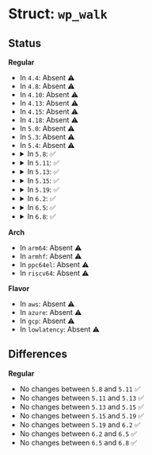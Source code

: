 # Struct: <code>wp_walk</code>

## Status
<b>Regular</b>
<ul>
<li>
In <code>4.4</code>: Absent ⚠️
</li>
<li>
In <code>4.8</code>: Absent ⚠️
</li>
<li>
In <code>4.10</code>: Absent ⚠️
</li>
<li>
In <code>4.13</code>: Absent ⚠️
</li>
<li>
In <code>4.15</code>: Absent ⚠️
</li>
<li>
In <code>4.18</code>: Absent ⚠️
</li>
<li>
In <code>5.0</code>: Absent ⚠️
</li>
<li>
In <code>5.3</code>: Absent ⚠️
</li>
<li>
In <code>5.4</code>: Absent ⚠️
</li>
<li>
<details>
<summary>In <code>5.8</code>: ✅</summary>

```c
struct wp_walk {
    struct mmu_notifier_range range;
    long unsigned int tlbflush_start;
    long unsigned int tlbflush_end;
    long unsigned int total;
};
```
</details>
</li>
<li>
<details>
<summary>In <code>5.11</code>: ✅</summary>

```c
struct wp_walk {
    struct mmu_notifier_range range;
    long unsigned int tlbflush_start;
    long unsigned int tlbflush_end;
    long unsigned int total;
};
```
</details>
</li>
<li>
<details>
<summary>In <code>5.13</code>: ✅</summary>

```c
struct wp_walk {
    struct mmu_notifier_range range;
    long unsigned int tlbflush_start;
    long unsigned int tlbflush_end;
    long unsigned int total;
};
```
</details>
</li>
<li>
<details>
<summary>In <code>5.15</code>: ✅</summary>

```c
struct wp_walk {
    struct mmu_notifier_range range;
    long unsigned int tlbflush_start;
    long unsigned int tlbflush_end;
    long unsigned int total;
};
```
</details>
</li>
<li>
<details>
<summary>In <code>5.19</code>: ✅</summary>

```c
struct wp_walk {
    struct mmu_notifier_range range;
    long unsigned int tlbflush_start;
    long unsigned int tlbflush_end;
    long unsigned int total;
};
```
</details>
</li>
<li>
<details>
<summary>In <code>6.2</code>: ✅</summary>

```c
struct wp_walk {
    struct mmu_notifier_range range;
    long unsigned int tlbflush_start;
    long unsigned int tlbflush_end;
    long unsigned int total;
};
```
</details>
</li>
<li>
<details>
<summary>In <code>6.5</code>: ✅</summary>

```c
struct wp_walk {
    struct mmu_notifier_range range;
    long unsigned int tlbflush_start;
    long unsigned int tlbflush_end;
    long unsigned int total;
};
```
</details>
</li>
<li>
<details>
<summary>In <code>6.8</code>: ✅</summary>

```c
struct wp_walk {
    struct mmu_notifier_range range;
    long unsigned int tlbflush_start;
    long unsigned int tlbflush_end;
    long unsigned int total;
};
```
</details>
</li>
</ul>
<b>Arch</b>
<ul>
<li>
In <code>arm64</code>: Absent ⚠️
</li>
<li>
In <code>armhf</code>: Absent ⚠️
</li>
<li>
In <code>ppc64el</code>: Absent ⚠️
</li>
<li>
In <code>riscv64</code>: Absent ⚠️
</li>
</ul>
<b>Flavor</b>
<ul>
<li>
In <code>aws</code>: Absent ⚠️
</li>
<li>
In <code>azure</code>: Absent ⚠️
</li>
<li>
In <code>gcp</code>: Absent ⚠️
</li>
<li>
In <code>lowlatency</code>: Absent ⚠️
</li>
</ul>

## Differences
<b>Regular</b>
<ul>
<li>
No changes between <code>5.8</code> and <code>5.11</code> ✅
</li>
<li>
No changes between <code>5.11</code> and <code>5.13</code> ✅
</li>
<li>
No changes between <code>5.13</code> and <code>5.15</code> ✅
</li>
<li>
No changes between <code>5.15</code> and <code>5.19</code> ✅
</li>
<li>
No changes between <code>5.19</code> and <code>6.2</code> ✅
</li>
<li>
No changes between <code>6.2</code> and <code>6.5</code> ✅
</li>
<li>
No changes between <code>6.5</code> and <code>6.8</code> ✅
</li>
</ul>
